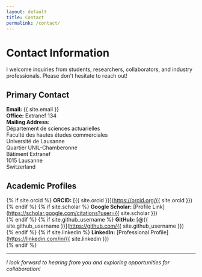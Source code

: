 ```yaml
---
layout: default
title: Contact
permalink: /contact/
---
```


# Contact Information

I welcome inquiries from students, researchers, collaborators, and industry professionals. Please don't hesitate to reach out!

## Primary Contact

**Email:** {{ site.email }}  
**Office:** Extranef 134  
**Mailing Address:**  
Département de sciences actuarielles  
Faculté des hautes études commerciales  
Université de Lausanne  
Quartier UNIL-Chamberonne  
Bâtiment Extranef  
1015 Lausanne  
Switzerland

## Academic Profiles

{% if site.orcid %}
**ORCID:** [{{ site.orcid }}](https://orcid.org/{{ site.orcid }})  
{% endif %}
{% if site.scholar %}
**Google Scholar:** [Profile Link](https://scholar.google.com/citations?user={{ site.scholar }})  
{% endif %}
{% if site.github_username %}
**GitHub:** [@{{ site.github_username }}](https://github.com/{{ site.github_username }})  
{% endif %}
{% if site.linkedin %}
**LinkedIn:** [Professional Profile](https://linkedin.com/in/{{ site.linkedin }})  
{% endif %}

---

*I look forward to hearing from you and exploring opportunities for collaboration!*
